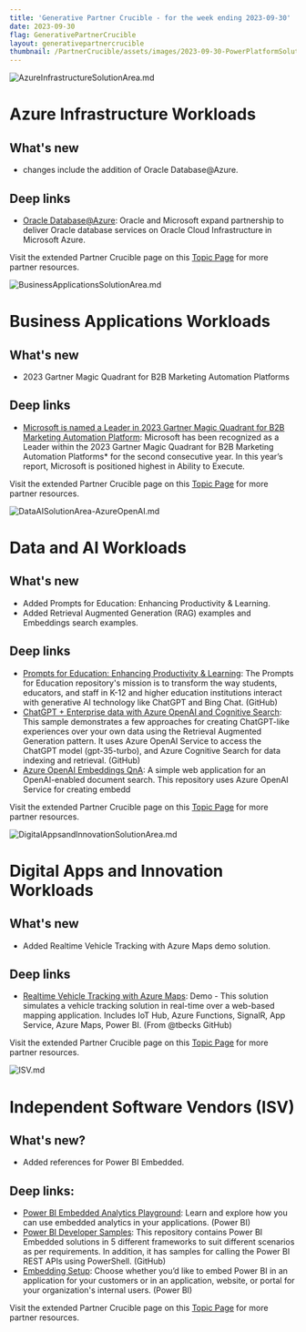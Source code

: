 ```yaml
---
title: 'Generative Partner Crucible - for the week ending 2023-09-30'
date: 2023-09-30
flag: GenerativePartnerCrucible
layout: generativepartnercrucible
thumbnail: /PartnerCrucible/assets/images/2023-09-30-PowerPlatformSolutionArea.md-image.png
---
```


![ AzureInfrastructureSolutionArea.md ]( /PartnerCrucible/assets/images/2023-09-30-AzureInfrastructureSolutionArea.md-image.png )

# Azure Infrastructure Workloads

## What's new

- changes include the addition of Oracle Database@Azure. 

## Deep links

- [Oracle Database@Azure](https://www.oracle.com/cloud/azure/oracle-database-at-azure/): Oracle and Microsoft expand partnership to deliver Oracle database services on Oracle Cloud Infrastructure in Microsoft Azure.

Visit the extended Partner Crucible page on this [Topic Page](https://lagimik.github.io/PartnerCrucible/AzureInfrastructureSolutionArea) for more partner resources.

![ BusinessApplicationsSolutionArea.md ]( /PartnerCrucible/assets/images/2023-09-30-BusinessApplicationsSolutionArea.md-image.png )

# Business Applications Workloads

## What's new

- 2023 Gartner Magic Quadrant for B2B Marketing Automation Platforms

## Deep links

- [Microsoft is named a Leader in 2023 Gartner Magic Quadrant for B2B Marketing Automation Platform](https://cloudblogs.microsoft.com/dynamics365/bdm/2023/09/25/microsoft-is-named-a-leader-in-2023-gartner-magic-quadrant-for-b2b-marketing-automation-platform/): Microsoft has been recognized as a Leader within the 2023 Gartner Magic Quadrant for B2B Marketing Automation Platforms* for the second consecutive year. In this year’s report, Microsoft is positioned highest in Ability to Execute.

Visit the extended Partner Crucible page on this [Topic Page](https://lagimik.github.io/PartnerCrucible/BusinessApplicationsSolutionArea) for more partner resources.

![ DataAISolutionArea-AzureOpenAI.md ]( /PartnerCrucible/assets/images/2023-09-30-DataAISolutionArea-AzureOpenAI.md-image.png )

# Data and AI Workloads

## What's new
- Added Prompts for Education: Enhancing Productivity & Learning.
- Added Retrieval Augmented Generation (RAG) examples and Embeddings search examples.

## Deep links

- [Prompts for Education: Enhancing Productivity & Learning](https://github.com/microsoft/prompts-for-edu): The Prompts for Education repository's mission is to transform the way students, educators, and staff in K-12 and higher education institutions interact with generative AI technology like ChatGPT and Bing Chat. (GitHub)
- [ChatGPT + Enterprise data with Azure OpenAI and Cognitive Search](https://github.com/Azure-Samples/azure-search-openai-demo): This sample demonstrates a few approaches for creating ChatGPT-like experiences over your own data using the Retrieval Augmented Generation pattern. It uses Azure OpenAI Service to access the ChatGPT model (gpt-35-turbo), and Azure Cognitive Search for data indexing and retrieval. (GitHub)
- [Azure OpenAI Embeddings QnA](https://github.com/ruoccofabrizio/azure-open-ai-embeddings-qna): A simple web application for an OpenAI-enabled document search. This repository uses Azure OpenAI Service for creating embedd

Visit the extended Partner Crucible page on this [Topic Page](https://lagimik.github.io/PartnerCrucible/DataAISolutionArea-AzureOpenAI) for more partner resources.

![ DigitalAppsandInnovationSolutionArea.md ]( /PartnerCrucible/assets/images/2023-09-30-DigitalAppsandInnovationSolutionArea.md-image.png )

# Digital Apps and Innovation Workloads

## What's new

- Added Realtime Vehicle Tracking with Azure Maps demo solution.

## Deep links

- [Realtime Vehicle Tracking with Azure Maps](https://github.com/tbecks/Realtime-Vehicle-Tracking): Demo - This solution simulates a vehicle tracking solution in real-time over a web-based mapping application. Includes IoT Hub, Azure Functions, SignalR, App Service, Azure Maps, Power BI. (From @tbecks GitHub)

Visit the extended Partner Crucible page on this [Topic Page](https://lagimik.github.io/PartnerCrucible/DigitalAppsandInnovationSolutionArea) for more partner resources.

![ ISV.md ]( /PartnerCrucible/assets/images/2023-09-30-ISV.md-image.png )

# Independent Software Vendors (ISV)

## What's new?

- Added references for Power BI Embedded. 
  
## Deep links: 

- [Power BI Embedded Analytics Playground](https://playground.powerbi.com/en-us/): Learn and explore how you can use embedded analytics in your applications. (Power BI) 
- [Power BI Developer Samples](https://github.com/Microsoft/PowerBI-Developer-Samples): This repository contains Power BI Embedded solutions in 5 different frameworks to suit different scenarios as per requirements. In addition, it has samples for calling the Power BI REST APIs using PowerShell. (GitHub) 
- [Embedding Setup](https://app.powerbi.com/embedsetup): Choose whether you’d like to embed Power BI in an application for your customers or in an application, website, or portal for your organization's internal users. (Power BI)

Visit the extended Partner Crucible page on this [Topic Page](https://lagimik.github.io/PartnerCrucible/ISV) for more partner resources.



